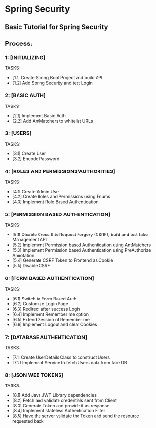 # Spring Security
## Basic Tutorial for Spring Security

## Process:

### 1: [INITIALIZING]
TASKS:
- [1.1] Create Spring Boot Project and build API
- [1.2] Add Spring Security and test Login

### 2: [BASIC AUTH]
TASKS:
- [2.1] Implement Basic Auth 
- [2.2] Add AntMatchers to whitelist URLs 

### 3: [USERS]
TASKS:
- [3.1] Create User
- [3.2] Encode Password

### 4: [ROLES AND PERMISSIONS/AUTHORITIES]
TASKS:
- [4.1] Create Admin User
- [4.2] Create Roles and Permissions using Enums
- [4.3] Implement Role Based Authentication

### 5: [PERMISSION BASED AUTHENTICATION]
TASKS:
- [5.1] Disable Cross Site Request Forgery (CSRF), build and test fake Management API
- [5.2] Implement Permission based Authentication using AntMatchers
- [5.3] Implement Permission based Authentication using PreAuthorize Annotation
- [5.4] Generate CSRF Token to Frontend as Cookie
- [5.5] Disable CSRF

### 6: [FORM BASED AUTHENTICATION]
TASKS:
- [6.1] Switch to Form Based Auth
- [6.2] Customize Login Page
- [6.3] Redirect after success Login
- [6.4] Implement Remember me option
- [6.5] Extend Session of Remember me
- [6.6] Implement Logout and clear Cookies

### 7: [DATABASE AUTHENTICATION]
TASKS:
- [7.1] Create UserDetails Class to construct Users
- [7.2] Implement Service to fetch Users data from fake DB

### 8: [JSON WEB TOKENS]
TASKS:
- [8.1] Add Java JWT Library dependencies
- [8.2] Fetch and validate credentials sent from Client
- [8.3] Generate Token and provide it as response
- [8.4] Implement stateless Authentication Filter
- [8.5] Have the server validate the Token and send the resource requested back

